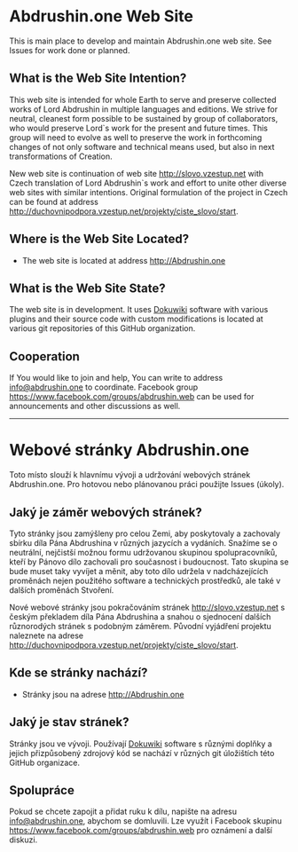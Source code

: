 # Abdrushin.one Web Site

This is main place to develop and maintain Abdrushin.one web site.
See Issues for work done or planned.

## What is the Web Site Intention?

This web site is intended for whole Earth to serve and preserve collected works of Lord Abdrushin in multiple languages and editions.
We strive for neutral, cleanest form possible to be sustained by group of collaborators, who would preserve Lord`s work for the present and future times. This group will need to evolve as well to preserve the work in forthcoming changes of not only software and technical means used, but also in next transformations of Creation.

New web site is continuation of web site http://slovo.vzestup.net with Czech translation of Lord Abdrushin`s work and effort to unite other diverse web sites with similar intentions.
Original formulation of the project in Czech can be found at address http://duchovnipodpora.vzestup.net/projekty/ciste_slovo/start.

## Where is the Web Site Located?

- The web site is located at address http://Abdrushin.one

## What is the Web Site State?

The web site is in development.
It uses [Dokuwiki](dokuwiki.org) software with various plugins and their source code with custom modifications is located at various git repositories of this GitHub organization.

## Cooperation

If You would like to join and help, You can write to address info@abdrushin.one to coordinate.
Facebook group https://www.facebook.com/groups/abdrushin.web can be used for announcements and other discussions as well.

---

# Webové stránky Abdrushin.one

Toto místo slouží k hlavnímu vývoji a udržování webových stránek Abdrushin.one.
Pro hotovou nebo plánovanou práci použijte Issues (úkoly).

## Jaký je záměr webových stránek?

Tyto stránky jsou zamýšleny pro celou Zemi, aby poskytovaly a zachovaly sbírku díla Pána Abdrushina v různých jazycích a vydáních.
Snažíme se o neutrální, nejčistší možnou formu udržovanou skupinou spolupracovníků, kteří by Pánovo dílo zachovali pro současnost i budoucnost. Tato skupina se bude muset taky vyvíjet a měnit, aby toto dílo udržela v nadcházejících proměnách nejen použitého software a technických prostředků, ale také v dalších proměnách Stvoření.

Nové webové stránky jsou pokračováním stránek http://slovo.vzestup.net s českým překladem díla Pána Abdrushina a snahou o sjednocení dalších různorodých stránek s podobným záměrem.
Původní vyjádření projektu naleznete na adrese http://duchovnipodpora.vzestup.net/projekty/ciste_slovo/start.

## Kde se stránky nachází?

- Stránky jsou na adrese http://Abdrushin.one

## Jaký je stav stránek?

Stránky jsou ve vývoji.
Používají [Dokuwiki](dokuwiki.org) software s různými doplňky a jejich přizpůsobený zdrojový kód se nachází v různých git úložištích této GitHub organizace.

## Spolupráce

Pokud se chcete zapojit a přidat ruku k dílu, napište na adresu info@abdrushin.one, abychom se domluvili.
Lze využít i Facebook skupinu https://www.facebook.com/groups/abdrushin.web pro oznámení a další diskuzi.
